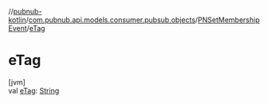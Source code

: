 //[pubnub-kotlin](../../../index.md)/[com.pubnub.api.models.consumer.pubsub.objects](../index.md)/[PNSetMembershipEvent](index.md)/[eTag](e-tag.md)

# eTag

[jvm]\
val [eTag](e-tag.md): [String](https://kotlinlang.org/api/latest/jvm/stdlib/kotlin/-string/index.html)

